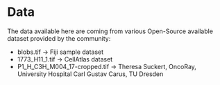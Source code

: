 # Data

The data available here are coming from various Open-Source available dataset provided by the community:

- blobs.tif -> Fiji sample dataset
- 1773_H11_1.tif -> CellAtlas dataset
- P1_H_C3H_M004_17-cropped.tif -> Theresa Suckert, OncoRay, University Hospital Carl Gustav Carus, TU Dresden

